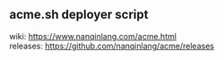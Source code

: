 ## acme.sh deployer script
wiki: https://www.nanqinlang.com/acme.html  
releases: https://github.com/nanqinlang/acme/releases
